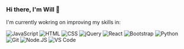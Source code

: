 ### Hi there, I'm Will 👋

I'm currently wokring on improving my skills in:

  ![JavaScript](https://img.shields.io/badge/-JavaScript-F7DF1E?style=flat&logo=javascript&logoColor=black)
  ![HTML](https://img.shields.io/badge/-HTML-E34F26?style=flat&logo=html5&logoColor=black)
  ![CSS](https://img.shields.io/badge/-CSS-1572B6?style=flat&logo=css3&logoColor=white)
  ![jQuery](https://img.shields.io/badge/-jQuery-0769AD?style=flat&logo=jquery)
  ![React](https://img.shields.io/badge/-React-61DAFB?style=flat&logo=react&logoColor=black)
  ![Bootstrap](https://img.shields.io/badge/-Bootstrap-7952B3?style=flat&logo=bootstrap&logoColor=white)
  ![Python](https://img.shields.io/badge/-Python-3776AB?style=flat&logo=python&logoColor=yellow)
  ![Git](https://img.shields.io/badge/-Git-F05032?style=flat&logo=git&logoColor=black)
  ![Node.JS](https://img.shields.io/badge/-Node.JS-339933?style=flat&logo=Node.js&logoColor=black)
  ![VS Code](https://img.shields.io/badge/-VS%20Code-007ACC?style=flat&logo=visual-studio-code&logoColor=black)

<!--
**tech-n-code/tech-n-code** is a ✨ _special_ ✨ repository because its `README.md` (this file) appears on your GitHub profile.

Here are some ideas to get you started:

- 🔭 I’m currently working on ...
- 🌱 I’m currently learning ...
- 👯 I’m looking to collaborate on ...
- 🤔 I’m looking for help with ...
- 💬 Ask me about ...
- 📫 How to reach me: ...
- 😄 Pronouns: ...
- ⚡ Fun fact: ...
-->

